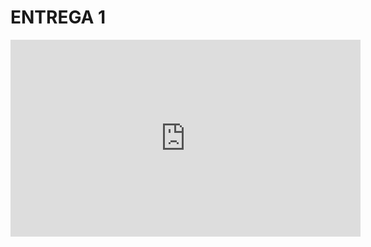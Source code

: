 # ENTREGA 1
<iframe width="560" height="315" src="https://www.youtube.com/embed/5bLzmHNpwOw?si=g8SqtD23qKDFZVbv" title="YouTube video player" frameborder="0" allow="accelerometer; autoplay; clipboard-write; encrypted-media; gyroscope; picture-in-picture; web-share" referrerpolicy="strict-origin-when-cross-origin" allowfullscreen></iframe>